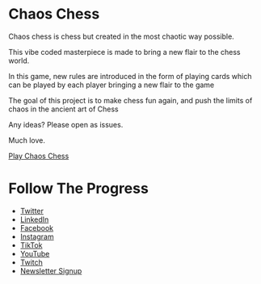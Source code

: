 # Chaos Chess

Chaos chess is chess but created in the most chaotic way possible.

This vibe coded masterpiece is made to bring a new flair to the chess world.

In this game, new rules are introduced in the form of playing cards which can be played by each player bringing a new flair to the game

The goal of this project is to make chess fun again, and push the limits of chaos in the ancient art of Chess

Any ideas? Please open as issues.

Much love.

[Play Chaos Chess](https://chaoschess.com)

# Follow The Progress

- [Twitter](https://twitter.com/nicksarafa/)
- [LinkedIn](https://www.linkedin.com/in/nsarafa/)
- [Facebook](https://www.facebook.com/nicksarafa)
- [Instagram](https://instagram.com/nicksarafa)
- [TikTok](https://www.tiktok.com/@nicksarafa)
- [YouTube](https://www.youtube.com/@NickSarafa)
- [Twitch](https://www.twitch.tv/nicksarafa)
- [Newsletter Signup](https://nicksarafa.beehiiv.com/subscribe)
